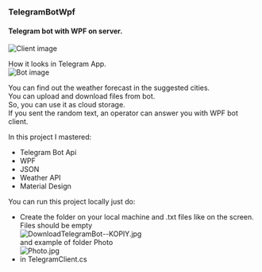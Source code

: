 ### TelegramBotWpf
#### Telegram bot with WPF on server.  
 ![Client image](https://s8.gifyu.com/images/ClientBot1d13bbab4686a68b.gif)  
    
 How it looks in Telegram App.  
 ![Bot image](https://s8.gifyu.com/images/download11793675096acec9.gif)  
    
 You can find out the weather forecast in the suggested cities.  
 You can upload and download files from bot.  
 So, you can use it as cloud storage.  
 If you sent the random text, an operator can answer you with WPF bot client.  
   
 In this project I mastered:  
 - Telegram Bot Api  
 - WPF
 - JSON
 - Weather API
 - Material Design
   
  You can run this project locally just do:
  - Create the folder on your local machine and .txt files like on the screen. Files should be empty  
   ![DownloadTelegramBot--KOPIY.jpg](https://s8.gifyu.com/images/DownloadTelegramBot--KOPIY.jpg)  
    and example of folder Photo  
    ![Photo.jpg](https://s8.gifyu.com/images/Photo.jpg)  
  - in TelegramClient.cs
